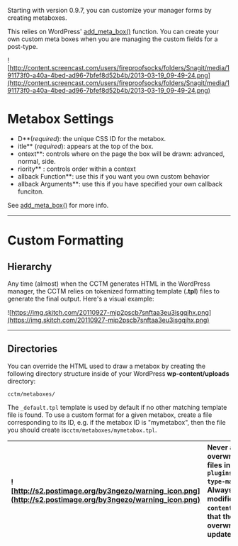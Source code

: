 Starting with version 0.9.7, you can customize your manager forms by creating metaboxes.

This relies on WordPress' [add\_meta\_box()](http://codex.wordpress.org/Function_Reference/add_meta_box) function.  You can create your own custom meta boxes when you are managing the custom fields for a post-type.




![http://content.screencast.com/users/fireproofsocks/folders/Snagit/media/191173f0-a40a-4bed-ad96-7bfef8d52b4b/2013-03-19_09-49-24.png](http://content.screencast.com/users/fireproofsocks/folders/Snagit/media/191173f0-a40a-4bed-ad96-7bfef8d52b4b/2013-03-19_09-49-24.png)



# Metabox Settings #

  * D**(_required_): the unique CSS ID for the metabox.
  * itle** (_required_): appears at the top of the box.
  * ontext**: controls where on the page the box will be drawn: advanced, normal, side.
  * riority** : controls order within a context
  * allback Function**: use this if you want you own custom behavior
  * allback Arguments**: use this if you have specified your own callback funciton.

See [add\_meta\_box()](http://codex.wordpress.org/Function_Reference/add_meta_box) for more info.


---


# Custom Formatting #

## Hierarchy ##

Any time (almost) when the CCTM generates HTML in the WordPress manager, the CCTM relies on tokenized formatting template (**.tpl**) files to generate the final output.  Here's a visual example:

![https://img.skitch.com/20110927-mip2pscb7snftaa3eu3isgqjhx.png](https://img.skitch.com/20110927-mip2pscb7snftaa3eu3isgqjhx.png)


---


## Directories ##

You can override the HTML used to draw a metabox by creating the following directory structure inside of your WordPress **wp-content/uploads** directory:

```
cctm/metaboxes/
```

The `_default.tpl` template is used by default if no other matching template file is found.  To use a custom format for a given metabox, create a file corresponding to its ID, e.g. if the metabox ID is "mymetabox", then the file you should create is`cctm/metaboxes/mymetabox.tpl`.

| ![http://s2.postimage.org/by3ngezo/warning_icon.png](http://s2.postimage.org/by3ngezo/warning_icon.png) | Never add to or overwrite the template files inside of the `plugins/custom-content-type-manager/` directory!  Always add your modifications to `wp-content/uploads/cctm/`so that they are not overwritten during updates to the CCTM. |
|:--------------------------------------------------------------------------------------------------------|:--------------------------------------------------------------------------------------------------------------------------------------------------------------------------------------------------------------------------------------|